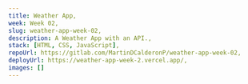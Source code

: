```yaml
---
title: Weather App,
week: Week 02,
slug: weather-app-week-02,
description: A Weather App with an API.,
stack: [HTML, CSS, JavaScript],
repoUrl: https://gitlab.com/MartinDCalderonP/weather-app-week-02,
deployUrl: https://weather-app-week-2.vercel.app/,
images: []
---
```

